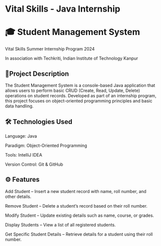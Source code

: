 # Vital Skills - Java Internship
# 🎓 Student Management System
Vital Skills Summer Internship Program 2024

In association with Techkriti, Indian Institute of Technology Kanpur

## 📌Project Description
The Student Management System is a console-based Java application that allows users to perform basic CRUD (Create, Read, Update, Delete) operations on student records. Developed as part of an internship program, this project focuses on object-oriented programming principles and basic data handling.

## 🛠️ Technologies Used
Language: Java

Paradigm: Object-Oriented Programming

Tools: IntelliJ IDEA

Version Control: Git & GitHub

## ⚙️ Features
Add Student – Insert a new student record with name, roll number, and other details.

Remove Student – Delete a student’s record based on their roll number.

Modify Student – Update existing details such as name, course, or grades.

Display Students – View a list of all registered students.

Get Specific Student Details – Retrieve details for a student using their roll number.

